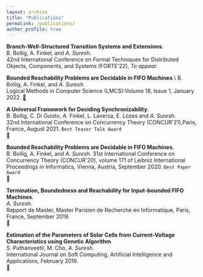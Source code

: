 ```yaml
---
layout: archive
title: "Publications"
permalink: /publications/
author_profile: true
---
```

__Branch-Well-Structured Transition Systems and Extensions__.\
B. Bollig, A. Finkel, and _A. Suresh_.\
42nd International Conference on Formal Techniques for Distributed Objects, Components, and Systems (FORTE'22), _To appear._

__Bounded Reachability Problems are Decidable in FIFO Machines__.\ 
B. Bollig, A. Finkel, and _A. Suresh_.\
Logical Methods in Computer Science (LMCS):Volume 18, Issue 1, January 2022. 
[📃](here)

__A Universal Framework for Deciding Synchronizability__.\
B. Bollig, C. Di Guisto, A. Finkel, L. Laversa, E. Lozes and _A. Suresh_.\
32nd International Conference on Concurrency Theory (CONCUR'21),Paris, France, August 2021. `Best Teaser Talk Award`\
📃

 __Bounded Reachability Problems are Decidable in FIFO Machines__.\
B. Bollig, A. Finkel, and _A. Suresh_. 
31st International Conference on Concurrency Theory (CONCUR'20), volume 171 of Leibniz International Proceedings in Informatics, Vienna, Austria, September 2020. `Best Paper Award`\
📃

__Termination, Boundedness and Reachability for Input-bounded FIFO Machines__.\
_A. Suresh_.\
Rapport de Master, Master Parisien de Recherche en Informatique, Paris, France, September 2019.\
📃

__Estimation of the Parameters of Solar Cells from Current-Voltage Characteristics using Genetic Algorithm__.\
S. Puthanveetil, M. Cho, _A. Suresh_.\
International Journal on Soft Computing, Artificial Intelligence and Applications, February 2016.\
📃

